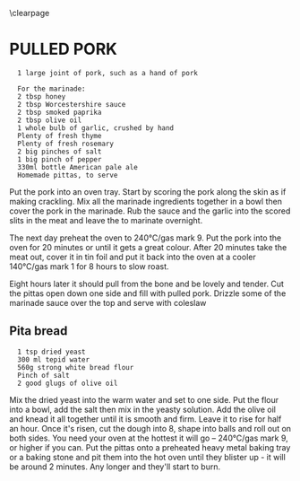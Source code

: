 \clearpage

PULLED PORK
===========

      1 large joint of pork, such as a hand of pork

      For the marinade:
      2 tbsp honey
      2 tbsp Worcestershire sauce
      2 tbsp smoked paprika
      2 tbsp olive oil
      1 whole bulb of garlic, crushed by hand
      Plenty of fresh thyme
      Plenty of fresh rosemary
      2 big pinches of salt
      1 big pinch of pepper
      330ml bottle American pale ale
      Homemade pittas, to serve

Put the pork into an oven tray. Start by scoring the pork along the skin as if
making crackling.  Mix all the marinade ingredients together in a bowl then
cover the pork in the marinade. Rub the sauce and the garlic into the scored
slits in the meat and leave the to marinate overnight.

The next day preheat the oven to 240°C/gas mark 9. Put the pork into the oven
for 20 minutes or until it gets a great colour. After 20 minutes take the meat
out, cover it in tin foil and put it back into the oven at a cooler 140°C/gas
mark 1 for 8 hours to slow roast.

Eight hours later it should pull from the bone and be lovely and tender.  Cut
the pittas open down one side and fill with pulled pork. Drizzle some of the
marinade sauce over the top and serve with coleslaw

Pita bread
----------

      1 tsp dried yeast
      300 ml tepid water
      560g strong white bread flour
      Pinch of salt
      2 good glugs of olive oil


Mix the dried yeast into the warm water and set to one side.  Put the flour into
a bowl, add the salt then mix in the yeasty solution. Add the olive oil and
knead it all together until it is smooth and firm. Leave it to rise for half an
hour.  Once it's risen, cut the dough into 8, shape into balls and roll out on
both sides. You need your oven at the hottest it will go – 240°C/gas mark 9, or
higher if you can.  Put the pittas onto a preheated heavy metal baking tray or
a baking stone and pit them into the hot oven until they blister up - it will be
around 2 minutes. Any longer and they'll start to burn.
